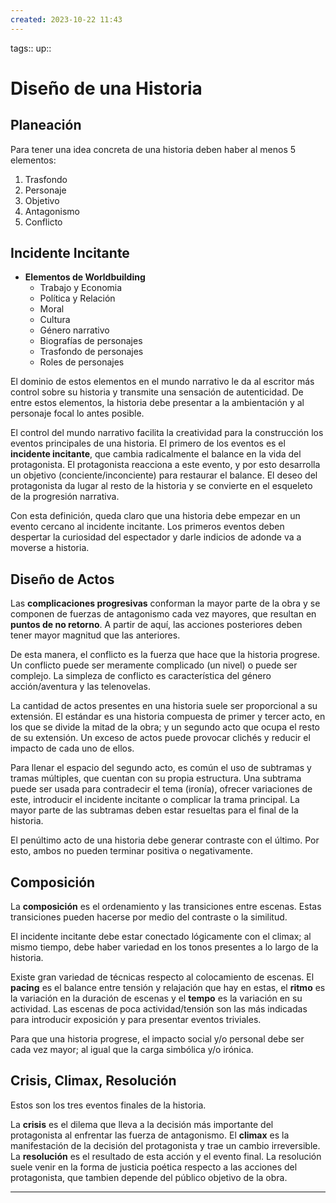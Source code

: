 ```yaml
---
created: 2023-10-22 11:43
---
```

tags::
up::
# Diseño de una Historia
## Planeación
Para tener una idea concreta de una historia deben haber al menos 5 elementos:
1. Trasfondo
2. Personaje
3. Objetivo
4. Antagonismo
5. Conflicto
## Incidente Incitante
- **Elementos de Worldbuilding**
	- Trabajo y Economia
	- Política y Relación
	- Moral
	- Cultura
	- Género narrativo
	- Biografías de personajes
	- Trasfondo de personajes
	- Roles de personajes

El dominio de estos elementos en el mundo narrativo le da al escritor más control sobre su historia y transmite una sensación de autenticidad. De entre estos elementos, la historia debe presentar a la ambientación y al personaje focal lo antes posible.

El control del mundo narrativo facilita la creatividad para la construcción los eventos principales de una historia. El primero de los eventos es el **incidente incitante**, que cambia radicalmente el balance en la vida del protagonista. El protagonista reacciona a este evento, y por esto desarrolla un objetivo (conciente/inconciente) para restaurar el balance. El deseo del protagonista da lugar al resto de la historia y se convierte en el esqueleto de la progresión narrativa.

Con esta definición, queda claro que una historia debe empezar en un evento cercano al incidente incitante. Los primeros eventos deben despertar la curiosidad del espectador y darle indicios de adonde va a moverse a historia.
## Diseño de Actos
Las **complicaciones progresivas** conforman la mayor parte de la obra y se componen de fuerzas de antagonismo cada vez mayores, que resultan en **puntos de no retorno**. A partir de aquí, las acciones posteriores deben tener mayor magnitud que las anteriores.

De esta manera, el conflicto es la fuerza que hace que la historia progrese. Un conflicto puede ser meramente complicado (un nivel) o puede ser complejo. La simpleza de conflicto es característica del género acción/aventura y las telenovelas.

La cantidad de actos presentes en una historia suele ser proporcional a su extensión. El estándar es una historia compuesta de primer y tercer acto, en los que se divide la mitad de la obra; y un segundo acto que ocupa el resto de su extensión. Un exceso de actos puede provocar clichés y reducir el impacto de cada uno de ellos.

Para llenar el espacio del segundo acto, es común el uso de subtramas y tramas múltiples, que cuentan con su propia estructura. Una subtrama puede ser usada para contradecir el tema (ironía), ofrecer variaciones de este, introducir el incidente incitante o complicar la trama principal. La mayor parte de las subtramas deben estar resueltas para el final de la historia.

El penúltimo acto de una historia debe generar contraste con el último. Por esto, ambos no pueden terminar positiva o negativamente.

## Composición
La **composición** es el ordenamiento y las transiciones entre escenas. Estas transiciones pueden hacerse por medio del contraste o la similitud.

El incidente incitante debe estar conectado lógicamente con el climax; al mismo tiempo, debe haber variedad en los tonos presentes a lo largo de la historia.

Existe gran variedad de técnicas respecto al colocamiento de escenas. El **pacing** es el balance entre tensión y relajación que hay en estas, el **ritmo** es la variación en la duración de escenas y el **tempo** es la variación en su actividad. Las escenas de poca actividad/tensión son las más indicadas para introducir exposición y para presentar eventos triviales.

Para que una historia progrese, el impacto social y/o personal debe ser cada vez mayor; al igual que la carga simbólica y/o irónica.

## Crisis, Climax, Resolución
Estos son los tres eventos finales de la historia.

La **crisis** es el dilema que lleva a la decisión más importante del protagonista al enfrentar las fuerza de antagonismo. El **climax** es la manifestación de la decisión del protagonista y trae un cambio irreversible. La **resolución** es el resultado de esta acción y el evento final. La resolución suele venir en la forma de justicia poética respecto a las acciones del protagonista, que tambien depende del público objetivo de la obra.

___
